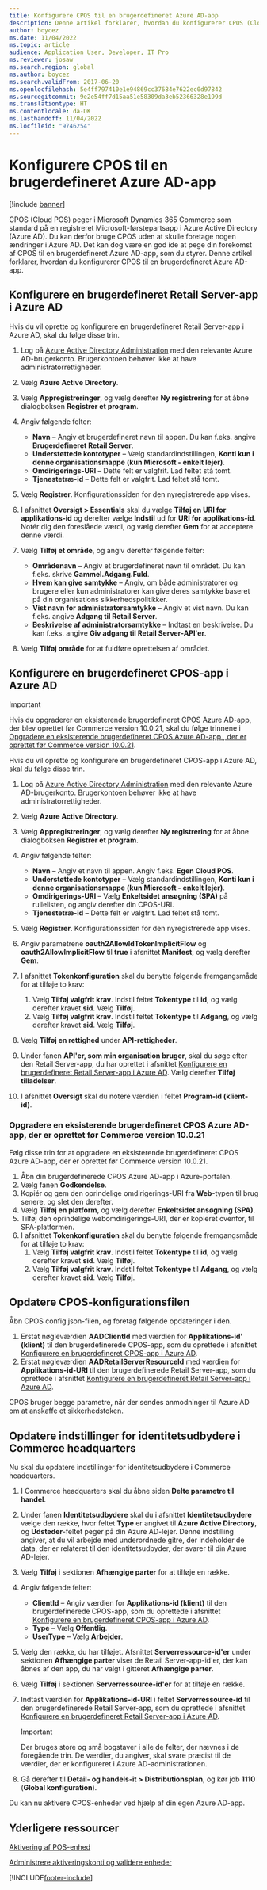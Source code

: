 ```yaml
---
title: Konfigurere CPOS til en brugerdefineret Azure AD-app
description: Denne artikel forklarer, hvordan du konfigurerer CPOS (Cloud POS) til en brugerdefineret Azure Active Directory-app (Azure AD).
author: boycez
ms.date: 11/04/2022
ms.topic: article
audience: Application User, Developer, IT Pro
ms.reviewer: josaw
ms.search.region: global
ms.author: boycez
ms.search.validFrom: 2017-06-20
ms.openlocfilehash: 5e4ff797410e1e94869cc37684e7622ec0d97842
ms.sourcegitcommit: 9e2e54ff7d15aa51e58309da3eb52366328e199d
ms.translationtype: HT
ms.contentlocale: da-DK
ms.lasthandoff: 11/04/2022
ms.locfileid: "9746254"
---
```

# <a name="configure-cpos-to-use-a-custom-azure-ad-app"></a>Konfigurere CPOS til en brugerdefineret Azure AD-app

[!include [banner](includes/banner.md)]

CPOS (Cloud POS) peger i Microsoft Dynamics 365 Commerce som standard på en registreret Microsoft-førstepartsapp i Azure Active Directory (Azure AD). Du kan derfor bruge CPOS uden at skulle foretage nogen ændringer i Azure AD. Det kan dog være en god ide at pege din forekomst af CPOS til en brugerdefineret Azure AD-app, som du styrer. Denne artikel forklarer, hvordan du konfigurerer CPOS til en brugerdefineret Azure AD-app.

## <a name="set-up-a-custom-retail-server-app-in-azure-ad"></a>Konfigurere en brugerdefineret Retail Server-app i Azure AD

Hvis du vil oprette og konfigurere en brugerdefineret Retail Server-app i Azure AD, skal du følge disse trin.

1. Log på [Azure Active Directory Administration](https://aad.portal.azure.com) med den relevante Azure AD-brugerkonto. Brugerkontoen behøver ikke at have administratorrettigheder.
1. Vælg **Azure Active Directory**.
1. Vælg **Appregistreringer**, og vælg derefter **Ny registrering** for at åbne dialogboksen **Registrer et program**.
1. Angiv følgende felter:

    - **Navn** – Angiv et brugerdefineret navn til appen. Du kan f.eks. angive **Brugerdefineret Retail Server**.
    - **Understøttede kontotyper** – Vælg standardindstillingen, **Konti kun i denne organisationsmappe (kun Microsoft - enkelt lejer)**.
    - **Omdirigerings-URI** – Dette felt er valgfrit. Lad feltet stå tomt.
    - **Tjenestetræ-id** – Dette felt er valgfrit. Lad feltet stå tomt.
    
1. Vælg **Registrer**. Konfigurationssiden for den nyregistrerede app vises.
1. I afsnittet **Oversigt \> Essentials** skal du vælge **Tilføj en URI for applikations-id** og derefter vælge **Indstil** ud for **URI for applikations-id**. Notér dig den foreslåede værdi, og vælg derefter **Gem** for at acceptere denne værdi. 
1. Vælg **Tilføj et område**, og angiv derefter følgende felter:

    - **Områdenavn** – Angiv et brugerdefineret navn til området. Du kan f.eks. skrive **Gammel.Adgang.Fuld**.
    - **Hvem kan give samtykke** – Angiv, om både administratorer og brugere eller kun administratorer kan give deres samtykke baseret på din organisations sikkerhedspolitikker.
    - **Vist navn for administratorsamtykke** – Angiv et vist navn. Du kan f.eks. angive **Adgang til Retail Server**.
    - **Beskrivelse af administratorsamtykke** – Indtast en beskrivelse. Du kan f.eks. angive **Giv adgang til Retail Server-API'er**.

1. Vælg **Tilføj område** for at fuldføre oprettelsen af området.

## <a name="set-up-a-custom-cpos-app-in-azure-ad"></a>Konfigurere en brugerdefineret CPOS-app i Azure AD

> [!IMPORTANT]
> Hvis du opgraderer en eksisterende brugerdefineret CPOS Azure AD-app, der blev oprettet før Commerce version 10.0.21, skal du følge trinnene i [Opgradere en eksisterende brugerdefineret CPOS Azure AD-app , der er oprettet før Commerce version 10.0.21](#upgrade-an-existing-custom-cpos-azure-ad-app-created-before-commerce-version-10021).

Hvis du vil oprette og konfigurere en brugerdefineret CPOS-app i Azure AD, skal du følge disse trin.

1. Log på [Azure Active Directory Administration](https://aad.portal.azure.com) med den relevante Azure AD-brugerkonto. Brugerkontoen behøver ikke at have administratorrettigheder.
1. Vælg **Azure Active Directory**.
1. Vælg **Appregistreringer**, og vælg derefter **Ny registrering** for at åbne dialogboksen **Registrer et program**.
1. Angiv følgende felter:

    - **Navn** – Angiv et navn til appen. Angiv f.eks. **Egen Cloud POS**.
    - **Understøttede kontotyper** – Vælg standardindstillingen, **Konti kun i denne organisationsmappe (kun Microsoft - enkelt lejer)**.
    - **Omdirigerings-URI** – Vælg **Enkeltsidet ansøgning (SPA)** på rullelisten, og angiv derefter din CPOS-URI.
    - **Tjenestetræ-id** – Dette felt er valgfrit. Lad feltet stå tomt.

1. Vælg **Registrer**. Konfigurationssiden for den nyregistrerede app vises.
1. Angiv parametrene **oauth2AllowIdTokenImplicitFlow** og **oauth2AllowImplicitFlow** til **true** i afsnittet **Manifest**, og vælg derefter **Gem**.
1. I afsnittet **Tokenkonfiguration** skal du benytte følgende fremgangsmåde for at tilføje to krav:

    1. Vælg **Tilføj valgfrit krav**. Indstil feltet **Tokentype** til **id**, og vælg derefter kravet **sid**. Vælg **Tilføj**.
    1. Vælg **Tilføj valgfrit krav**. Indstil feltet **Tokentype** til **Adgang**, og vælg derefter kravet **sid**. Vælg **Tilføj**.

1. Vælg **Tilføj en rettighed** under **API-rettigheder**.
1. Under fanen **API'er, som min organisation bruger**, skal du søge efter den Retail Server-app, du har oprettet i afsnittet [Konfigurere en brugerdefineret Retail Server-app i Azure AD](#set-up-a-custom-retail-server-app-in-azure-ad). Vælg derefter **Tilføj tilladelser**.
1. I afsnittet **Oversigt** skal du notere værdien i feltet **Program-id (klient-id)**.

### <a name="upgrade-an-existing-custom-cpos-azure-ad-app-created-before-commerce-version-10021"></a>Opgradere en eksisterende brugerdefineret CPOS Azure AD-app, der er oprettet før Commerce version 10.0.21

Følg disse trin for at opgradere en eksisterende brugerdefineret CPOS Azure AD-app, der er oprettet før Commerce version 10.0.21. 

1. Åbn din brugerdefinerede CPOS Azure AD-app i Azure-portalen.
1. Vælg fanen **Godkendelse**.
1. Kopiér og gem den oprindelige omdirigerings-URI fra **Web**-typen til brug senere, og slet den derefter.
1. Vælg **Tilføj en platform**, og vælg derefter **Enkeltsidet ansøgning (SPA)**.
1. Tilføj den oprindelige webomdirigerings-URI, der er kopieret ovenfor, til SPA-platformen.
1. I afsnittet **Tokenkonfiguration** skal du benytte følgende fremgangsmåde for at tilføje to krav:
    1. Vælg **Tilføj valgfrit krav**. Indstil feltet **Tokentype** til **id**, og vælg derefter kravet **sid**. Vælg **Tilføj**.
    1. Vælg **Tilføj valgfrit krav**. Indstil feltet **Tokentype** til **Adgang**, og vælg derefter kravet **sid**. Vælg **Tilføj**.

## <a name="update-the-cpos-configuration-file"></a>Opdatere CPOS-konfigurationsfilen

Åbn CPOS config.json-filen, og foretag følgende opdateringer i den.

1. Erstat nøgleværdien **AADClientId** med værdien for **Applikations-id' (klient)** til den brugerdefinerede CPOS-app, som du oprettede i afsnittet [Konfigurere en brugerdefineret CPOS-app i Azure AD](#set-up-a-custom-cpos-app-in-azure-ad).
1. Erstat nøgleværdien **AADRetailServerResourceId** med værdien for **Applikations-id-URI** til den brugerdefinerede Retail Server-app, som du oprettede i afsnittet [Konfigurere en brugerdefineret Retail Server-app i Azure AD](#set-up-a-custom-retail-server-app-in-azure-ad).

CPOS bruger begge parametre, når der sendes anmodninger til Azure AD om at anskaffe et sikkerhedstoken.

## <a name="update-identity-providers-settings-in-commerce-headquarters"></a>Opdatere indstillinger for identitetsudbydere i Commerce headquarters

Nu skal du opdatere indstillinger for identitetsudbydere i Commerce headquarters.

1. I Commerce headquarters skal du åbne siden **Delte parametre til handel**.
1. Under fanen **Identitetsudbydere** skal du i afsnittet **Identitetsudbydere** vælge den række, hvor feltet **Type** er angivet til **Azure Active Directory**, og **Udsteder**-feltet peger på din Azure AD-lejer. Denne indstilling angiver, at du vil arbejde med underordnede gitre, der indeholder de data, der er relateret til den identitetsudbyder, der svarer til din Azure AD-lejer.
1. Vælg **Tilføj** i sektionen **Afhængige parter** for at tilføje en række.
1. Angiv følgende felter:

    - **ClientId** – Angiv værdien for **Applikations-id (klient)** til den brugerdefinerede CPOS-app, som du oprettede i afsnittet [Konfigurere en brugerdefineret CPOS-app i Azure AD](#set-up-a-custom-cpos-app-in-azure-ad).
    - **Type** – Vælg **Offentlig**.
    - **UserType** – Vælg **Arbejder**.

1. Vælg den række, du har tilføjet. Afsnittet **Serverressource-id'er** under sektionen **Afhængige parter** viser de Retail Server-app-id'er, der kan åbnes af den app, du har valgt i gitteret **Afhængige parter**.
1. Vælg **Tilføj** i sektionen **Serverressource-id'er** for at tilføje en række.
1. Indtast værdien for **Applikations-id-URI** i feltet **Serverressource-id** til den brugerdefinerede Retail Server-app, som du oprettede i afsnittet [Konfigurere en brugerdefineret Retail Server-app i Azure AD](#set-up-a-custom-retail-server-app-in-azure-ad).

    > [!IMPORTANT]
    > Der bruges store og små bogstaver i alle de felter, der nævnes i de foregående trin. De værdier, du angiver, skal svare præcist til de værdier, der er konfigureret i Azure AD-administrationen.

1. Gå derefter til **Detail- og handels-it \> Distributionsplan**, og kør job **1110** (**Global konfiguration**).

Du kan nu aktivere CPOS-enheder ved hjælp af din egen Azure AD-app.

## <a name="additional-resources"></a>Yderligere ressourcer

[Aktivering af POS-enhed](dev-itpro/retail-device-activation.md)

[Administrere aktiveringskonti og validere enheder](set-up-activation-accounts-validate-devices-hq.md)

[!INCLUDE[footer-include](../includes/footer-banner.md)]

